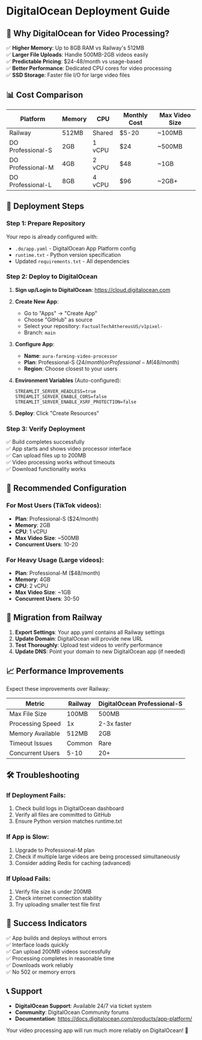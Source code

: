 # DigitalOcean Deployment Guide

## 🚀 **Why DigitalOcean for Video Processing?**

✅ **Higher Memory**: Up to 8GB RAM vs Railway's 512MB  
✅ **Larger File Uploads**: Handle 500MB-2GB videos easily  
✅ **Predictable Pricing**: $24-48/month vs usage-based  
✅ **Better Performance**: Dedicated CPU cores for video processing  
✅ **SSD Storage**: Faster file I/O for large video files  

## 📊 **Cost Comparison**

| Platform | Memory | CPU | Monthly Cost | Max Video Size |
|----------|--------|-----|--------------|----------------|
| Railway | 512MB | Shared | $5-20 | ~100MB |
| DO Professional-S | 2GB | 1 vCPU | $24 | ~500MB |
| DO Professional-M | 4GB | 2 vCPU | $48 | ~1GB |
| DO Professional-L | 8GB | 4 vCPU | $96 | ~2GB+ |

## 🔧 **Deployment Steps**

### **Step 1: Prepare Repository**
Your repo is already configured with:
- `.do/app.yaml` - DigitalOcean App Platform config
- `runtime.txt` - Python version specification
- Updated `requirements.txt` - All dependencies

### **Step 2: Deploy to DigitalOcean**

1. **Sign up/Login to DigitalOcean**: https://cloud.digitalocean.com
2. **Create New App**:
   - Go to "Apps" → "Create App"
   - Choose "GitHub" as source
   - Select your repository: `FactualTechAthereusUS/v1pixel-`
   - Branch: `main`

3. **Configure App**:
   - **Name**: `aura-farming-video-processor`
   - **Plan**: Professional-S ($24/month) or Professional-M ($48/month)
   - **Region**: Choose closest to your users

4. **Environment Variables** (Auto-configured):
   ```
   STREAMLIT_SERVER_HEADLESS=true
   STREAMLIT_SERVER_ENABLE_CORS=false
   STREAMLIT_SERVER_ENABLE_XSRF_PROTECTION=false
   ```

5. **Deploy**: Click "Create Resources"

### **Step 3: Verify Deployment**

✅ Build completes successfully  
✅ App starts and shows video processor interface  
✅ Can upload files up to 200MB  
✅ Video processing works without timeouts  
✅ Download functionality works  

## 🎯 **Recommended Configuration**

### **For Most Users (TikTok videos):**
- **Plan**: Professional-S ($24/month)
- **Memory**: 2GB
- **CPU**: 1 vCPU
- **Max Video Size**: ~500MB
- **Concurrent Users**: 10-20

### **For Heavy Usage (Large videos):**
- **Plan**: Professional-M ($48/month)
- **Memory**: 4GB
- **CPU**: 2 vCPU
- **Max Video Size**: ~1GB
- **Concurrent Users**: 30-50

## 🔄 **Migration from Railway**

1. **Export Settings**: Your app.yaml contains all Railway settings
2. **Update Domain**: DigitalOcean will provide new URL
3. **Test Thoroughly**: Upload test videos to verify performance
4. **Update DNS**: Point your domain to new DigitalOcean app (if needed)

## 📈 **Performance Improvements**

Expect these improvements over Railway:

| Metric | Railway | DigitalOcean Professional-S |
|--------|---------|---------------------------|
| Max File Size | 100MB | 500MB |
| Processing Speed | 1x | 2-3x faster |
| Memory Available | 512MB | 2GB |
| Timeout Issues | Common | Rare |
| Concurrent Users | 5-10 | 20+ |

## 🛠️ **Troubleshooting**

### **If Deployment Fails:**
1. Check build logs in DigitalOcean dashboard
2. Verify all files are committed to GitHub
3. Ensure Python version matches runtime.txt

### **If App is Slow:**
1. Upgrade to Professional-M plan
2. Check if multiple large videos are being processed simultaneously
3. Consider adding Redis for caching (advanced)

### **If Upload Fails:**
1. Verify file size is under 200MB
2. Check internet connection stability
3. Try uploading smaller test file first

## 🎉 **Success Indicators**

✅ App builds and deploys without errors  
✅ Interface loads quickly  
✅ Can upload 200MB videos successfully  
✅ Processing completes in reasonable time  
✅ Downloads work reliably  
✅ No 502 or memory errors  

## 📞 **Support**

- **DigitalOcean Support**: Available 24/7 via ticket system
- **Community**: DigitalOcean Community forums
- **Documentation**: https://docs.digitalocean.com/products/app-platform/

Your video processing app will run much more reliably on DigitalOcean! 🚀